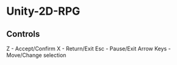 # Unity-2D-RPG

## Controls

Z - Accept/Confirm
X - Return/Exit
Esc - Pause/Exit
Arrow Keys - Move/Change selection
